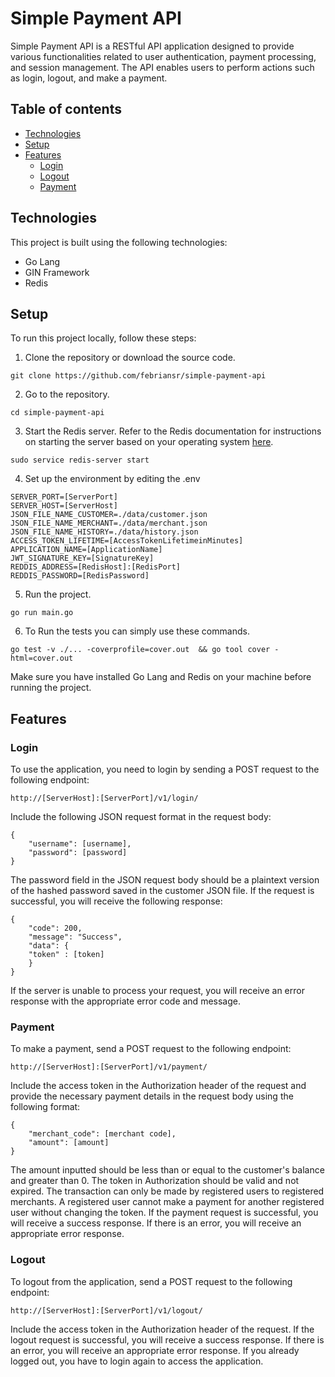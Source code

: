 # Simple Payment API

Simple Payment API is a RESTful API application designed to provide various functionalities related to user authentication, payment processing, and session management. The API enables users to perform actions such as login, logout, and make a payment.

## Table of contents
* [Technologies](#technologies)
* [Setup](#setup)
* [Features](#features)
    * [Login](#login)
    * [Logout](#logout)
    * [Payment](#payment)

## Technologies
This project is built using the following technologies:

- Go Lang
- GIN Framework
- Redis

## Setup
To run this project locally, follow these steps:

1. Clone the repository or download the source code.
```
git clone https://github.com/febriansr/simple-payment-api
```
2. Go to the repository.
```
cd simple-payment-api
```
3. Start the Redis server. Refer to the Redis documentation for instructions on starting the server based on your operating system [here](#https://redis.io/docs/getting-started/).
```
sudo service redis-server start
```
4. Set up the environment by editing the .env
```
SERVER_PORT=[ServerPort]
SERVER_HOST=[ServerHost]
JSON_FILE_NAME_CUSTOMER=./data/customer.json
JSON_FILE_NAME_MERCHANT=./data/merchant.json
JSON_FILE_NAME_HISTORY=./data/history.json
ACCESS_TOKEN_LIFETIME=[AccessTokenLifetimeinMinutes]
APPLICATION_NAME=[ApplicationName]
JWT_SIGNATURE_KEY=[SignatureKey]
REDDIS_ADDRESS=[RedisHost]:[RedisPort]
REDDIS_PASSWORD=[RedisPassword]
```
5. Run the project.
```
go run main.go
```
6. To Run the tests you can simply use these commands.
```
go test -v ./... -coverprofile=cover.out  && go tool cover -html=cover.out
```
Make sure you have installed Go Lang and Redis on your machine before running the project.

## Features

### Login 
To use the application, you need to login by sending a POST request to the following endpoint:
```
http://[ServerHost]:[ServerPort]/v1/login/
```

Include the following JSON request format in the request body:
```
{
    "username": [username],
    "password": [password]
}
```
The password field in the JSON request body should be a plaintext version of the hashed password saved in the customer JSON file. If the request is successful, you will receive the following response:
```
{
    "code": 200,
    "message": "Success",
    "data": {
    "token" : [token] 
    }
}
```
If the server is unable to process your request, you will receive an error response with the appropriate error code and message.

### Payment
To make a payment, send a POST request to the following endpoint:
```
http://[ServerHost]:[ServerPort]/v1/payment/
```
Include the access token in the Authorization header of the request and provide the necessary payment details in the request body using the following format:
```
{
    "merchant_code": [merchant code],
    "amount": [amount]
}
```
The amount inputted should be less than or equal to the customer's balance and greater than 0. The token in Authorization should be valid and not expired. The transaction can only be made by registered users to registered merchants. A registered user cannot make a payment for another registered user without changing the token.
If the payment request is successful, you will receive a success response. If there is an error, you will receive an appropriate error response.

### Logout
To logout from the application, send a POST request to the following endpoint:
```
http://[ServerHost]:[ServerPort]/v1/logout/
```
Include the access token in the Authorization header of the request. If the logout request is successful, you will receive a success response. If there is an error, you will receive an appropriate error response.
If you already logged out, you have to login again to access the application.